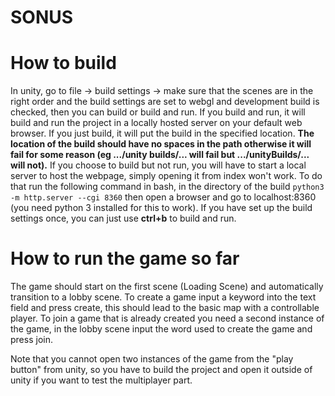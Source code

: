 # SONUS

# How to build
In unity, go to file -> build settings -> make sure that the scenes are in the right order and the build settings are set to webgl and development build is checked, then you can build or build and run. If you build and run, it will build and run the project in a locally hosted server on your default web browser. If you just build, it will put the build in the specified location. **The location of the build should have no spaces in the path otherwise it will fail for some reason (eg .../unity builds/... will fail but .../unityBuilds/... will not).** If you choose to build but not run, you will have to start a local server to host the webpage, simply opening it from index won't work. To do that run the following command in bash, in the directory of the build ``` python3 -m http.server --cgi 8360 ``` then open a browser and go to localhost:8360 (you need python 3 installed for this to work).
If you have set up the build settings once, you can just use **ctrl+b** to build and run. 

# How to run the game so far

The game should start on the first scene (Loading Scene) and automatically transition to a lobby scene. To create a game input a keyword into the text field and press create, this should lead to the basic map with a controllable player. To join a game that is already created you need a second instance of the game, in the lobby scene input the word used to create the game and press join.

Note that you cannot open two instances of the game from the "play button" from unity, so you have to build the project and open it outside of unity if you want to test the multiplayer part.
